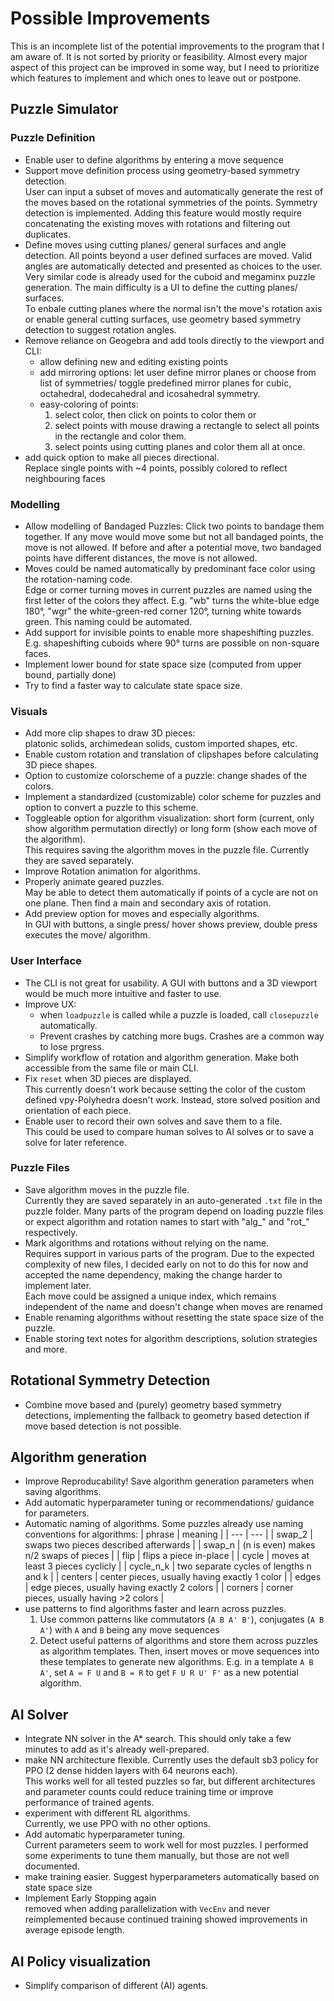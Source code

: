 # Possible Improvements
This is an incomplete list of the potential improvements to the program that I am aware of. It is not sorted by priority or feasibility. Almost every major aspect of this project can be improved in some way, but I need to prioritize which features to implement and which ones to leave out or postpone.

## Puzzle Simulator
### Puzzle Definition
- Enable user to define algorithms by entering a move sequence
- Support move definition process using geometry-based symmetry detection.  
  User can input a subset of moves and automatically generate the rest of the moves based on the rotational symmetries of the points. Symmetry detection is implemented. Adding this feature would mostly require concatenating the existing moves with rotations and filtering out duplicates.
- Define moves using cutting planes/ general surfaces and angle detection. All points beyond a user defined surfaces are moved. Valid angles are automatically detected and presented as choices to the user.  
  Very similar code is already used for the cuboid and megaminx puzzle generation. The main difficulty is a UI to define the cutting planes/ surfaces.  
  To enbale cutting planes where the normal isn't the move's rotation axis or enable general cutting surfaces, use geometry based symmetry detection to suggest rotation angles.
- Remove reliance on Geogebra and add tools directly to the viewport and CLI:
  - allow defining new and editing existing points
  - add mirroring options: let user define mirror planes or choose from list of symmetries/ toggle predefined mirror planes for cubic, octahedral, dodecahedral and icosahedral symmetry.
  - easy-coloring of points:
    1. select color, then click on points to color them or
    2. select points with mouse drawing a rectangle to select all points in the rectangle and color them.
    3. select points using cutting planes and color them all at once.
- add quick option to make all pieces directional.  
  Replace single points with ~4 points, possibly colored to reflect neighbouring faces

### Modelling
- Allow modelling of Bandaged Puzzles: Click two points to bandage them together. If any move would move some but not all bandaged points, the move is not allowed. If before and after a potential move, two bandaged points have different distances, the move is not allowed.
- Moves could be named automatically by predominant face color using the rotation-naming code.  
  Edge or corner turning moves in current puzzles are named using the first letter of the colors they affect. E.g. "wb" turns the white-blue edge 180°, "wgr" the white-green-red corner 120°, turning white towards green. This naming could be automated.
- Add support for invisible points to enable more shapeshifting puzzles.  
  E.g. shapeshifting cuboids where 90° turns are possible on non-square faces.
- Implement lower bound for state space size (computed from upper bound, partially done)
- Try to find a faster way to calculate state space size.

### Visuals
- Add more clip shapes to draw 3D pieces:  
  platonic solids, archimedean solids, custom imported shapes, etc.
- Enable custom rotation and translation of clipshapes before calculating 3D piece shapes.
- Option to customize colorscheme of a puzzle: change shades of the colors.
- Implement a standardized (customizable) color scheme for puzzles and option to convert a puzzle to this scheme.
- Toggleable option for algorithm visualization: short form (current, only show algorithm permutation directly) or long form (show each move of the algorithm).  
  This requires saving the algorithm moves in the puzzle file. Currently they are saved separately.
- Improve Rotation animation for algorithms.
- Properly animate geared puzzles.  
  May be able to detect them automatically if points of a cycle are not on one plane. Then find a main and secondary axis of rotation.
- Add preview option for moves and especially algorithms.  
  In GUI with buttons, a single press/ hover shows preview, double press executes the move/ algorithm.

### User Interface
- The CLI is not great for usability. A GUI with buttons and a 3D viewport would be much more intuitive and faster to use.
- Improve UX:
  - when `loadpuzzle` is called while a puzzle is loaded, call `closepuzzle` automatically.
  - Prevent crashes by catching more bugs. Crashes are a common way to lose prgress.
- Simplify workflow of rotation and algorithm generation. Make both accessible from the same file or main CLI.
- Fix `reset` when 3D pieces are displayed.  
  This currently doesn't work because setting the color of the custom defined vpy-Polyhedra doesn't work. Instead, store solved position and orientation of each piece.
- Enable user to record their own solves and save them to a file.  
  This could be used to compare human solves to AI solves or to save a solve for later reference.

### Puzzle Files
- Save algorithm moves in the puzzle file.  
  Currently they are saved separately in an auto-generated `.txt` file in the puzzle folder. Many parts of the program depend on loading puzzle files or expect algorithm and rotation names to start with "alg_" and "rot_" respectively.
- Mark algorithms and rotations without relying on the name.  
  Requires support in various parts of the program. Due to the expected complexity of new files, I decided early on not to do this for now and accepted the name dependency, making the change harder to implement later.  
  Each move could be assigned a unique index, which remains independent of the name and doesn't change when moves are renamed
- Enable renaming algorithms without resetting the state space size of the puzzle.
- Enable storing text notes for algorithm descriptions, solution strategies and more.

## Rotational Symmetry Detection
- Combine move based and (purely) geometry based symmetry detections, implementing the fallback to geometry based detection if move based detection is not possible.

## Algorithm generation
- Improve Reproducability! Save algorithm generation parameters when saving algorithms.
- Add automatic hyperparameter tuning or recommendations/ guidance for parameters.
- Automatic naming of algorithms. Some puzzles already use naming conventions for algorithms:
   | phrase | meaning |
   | --- | --- |
   | swap_2 | swaps two pieces described afterwards |
   | swap_n | (n is even) makes n/2 swaps of pieces |
   | flip | flips a piece in-place |
   | cycle | moves at least 3 pieces cyclicly |
   | cycle_n_k | two separate cycles of lengths n and k |
   | centers | center pieces, usually having exactly 1 color |
   | edges | edge pieces, usually having exactly 2 colors |
   | corners | corner pieces, usually having >2 colors |
- use patterns to find algorithms faster and learn across puzzles.  
  1. Use common patterns like commutators (`A B A' B'`), conjugates (`A B A'`) with `A` and `B` being any move sequences
  2. Detect useful patterns of algorithms and store them across puzzles as algorithm templates. Then, insert moves or move sequences into these templates to generate new algorithms. E.g. in a template `A B A'`, set `A = F U` and `B = R` to get `F U R U' F'` as a new potential algorithm.

## AI Solver
- Integrate NN solver in the A* search. This should only take a few minutes to add as it's already well-prepared.
- make NN architecture flexible. Currently uses the default sb3 policy for PPO (2 dense hidden layers with 64 neurons each).  
  This works well for all tested puzzles so far, but different architectures and parameter counts could reduce training time or improve performance of trained agents.
- experiment with different RL algorithms.  
  Currently, we use PPO with no other options.
- Add automatic hyperparameter tuning.  
  Current parameters seem to work well for most puzzles. I performed some experiments to tune them manually, but those are not well documented.
- make training easier. Suggest hyperparameters automatically based on state space size
- Implement Early Stopping again  
  removed when adding parallelization with `VecEnv` and never reimplemented because continued training showed improvements in average episode length.

## AI Policy visualization
- Simplify comparison of different (AI) agents.
